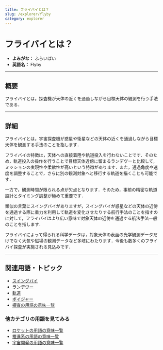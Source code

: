 ```yaml
---
title: フライバイとは？
slug: /explorer/flyby
category: explorer
---
```


# フライバイとは？

- **よみがな：** ふらいばい  
- **英語名：** Flyby  

---

## 概要

フライバイとは，探査機が天体の近くを通過しながら目標天体の観測を行う手法である．

---

## 詳細

フライバイとは，宇宙探査機が惑星や衛星などの天体の近くを通過しながら目標天体を観測する手法のことを指します．

フライバイの特徴は，天体への直接着陸や軌道投入を行わないことです．そのため，軌道投入の操作を行うことで目標天体近傍に留まるランデヴーと比較して，ミッションの実現性や柔軟性が高いという特徴があります．また，通過角度や速度を調整することで，さらに別の観測対象へと移行する軌道を描くことも可能です．

一方で，観測時間が限られる点が欠点となります．そのため，事前の精密な軌道設計とタイミング調整が極めて重要です．

類似の言葉にスイングバイがありますが，スイングバイが惑星などの天体の近傍を通過する際に重力を利用して軌道を変化させたりする航行手法のことを指すのに対して，フライバイはより広い意味で対象天体の近傍を通過する航法手法一般のことを指します．

フライバイによって得られる科学データは，対象天体の表面の光学観測データだけでなく大気や磁場の観測データなど多岐にわたります．今後も数多くのフライバイ探査が実施される見込みです．

---

## 関連用語・トピック

- [スイングバイ](/docs/explorer/swingby)
- [ランデヴー](/docs/explorer/rendezvous)
- [軌道](/docs/explorer/orbit)
- [ボイジャー](/docs/explorer/voyager)
- [探査の用語の意味一覧](/docs/category/explorer)

### 他カテゴリの用語を見てみる
- [ロケットの用語の意味一覧](/docs/category/rocket)
- [推進系の用語の意味一覧](/docs/category/propulsion)
- [宇宙開発の用語の意味一覧](/docs/category/glossary)